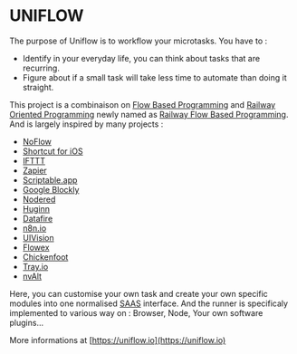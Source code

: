 UNIFLOW
=======

The purpose of Uniflow is to workflow your microtasks. You have to :
- Identify in your everyday life, you can think about tasks that are recurring.
- Figure about if a small task will take less time to automate than doing it straight.

This project is a combinaison on [Flow Based Programming](https://en.wikipedia.org/wiki/Flow-based_programming) and [Railway Oriented Programming](http://fsharpforfunandprofit.com/rop/) newly named as [Railway Flow Based Programming](https://medium.com/@anton.mishchuk/railway-flow-based-programming-with-flowex-ef04fd338e41).
And is largely inspired by many projects : 
- [NoFlow](https://noflojs.org/)
- [Shortcut for iOS](https://apps.apple.com/us/app/shortcuts/id915249334)
- [IFTTT](https://ifttt.com/)
- [Zapier](https://zapier.com/)
- [Scriptable.app](https://apps.apple.com/us/app/scriptable/id1405459188)
- [Google Blockly](https://developers.google.com/blockly)
- [Nodered](https://nodered.org/)
- [Huginn](https://github.com/huginn/huginn)
- [Datafire](https://github.com/DataFire/DataFire)
- [n8n.io](https://github.com/n8n-io/n8n)
- [UIVision](https://ui.vision/x/desktop-automation)
- [Flowex](https://github.com/antonmi/flowex)
- [Chickenfoot](http://up.csail.mit.edu/chickenfoot)
- [Tray.io](https://tray.io)
- [nvAlt](http://brettterpstra.com/projects/nvalt)

Here, you can customise your own task and create your own specific modules into one normalised [SAAS](https://en.wikipedia.org/wiki/Software_as_a_service) interface.
And the runner is specificaly implemented to various way on : Browser, Node, Your own software plugins...

More informations at [https://uniflow.io](https://uniflow.io)
